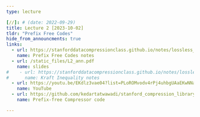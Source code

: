 ```yaml
---
type: lecture

[//]: # (date: 2022-09-29)
title: Lecture 2 [2023-10-02]
tldr: "Prefix Free Codes"
hide_from_announcments: true
links: 
  - url: https://stanforddatacompressionclass.github.io/notes/lossless_iid/prefix_free_codes.html
    name: Prefix Free Codes notes
  - url: /static_files/L2_ann.pdf
    name: slides 
#    - url: https://stanforddatacompressionclass.github.io/notes/lossless_iid/kraft_ineq_and_optimality.html
#      name: Kraft Inequality notes
  - url: https://youtu.be/EKdlz3vae04?list=PLoROMvodv4rPj4uhbgUAaEKwNNak8xgkz
    name: YouTube
  - url: https://github.com/kedartatwawadi/stanford_compression_library/blob/main/scl/compressors/prefix_free_compressors.py
    name: Prefix-free Compressor code

---
```

